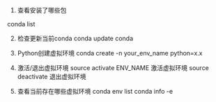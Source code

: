1. 查看安装了哪些包

conda list


2. 检查更新当前conda
conda update conda

3. Python创建虚拟环境
conda create -n your_env_name python=x.x

4. 激活/退出虚拟环境
source activate ENV_NAME 激活虚拟环境
source deactivate 退出虚拟环境

5. 查看当前存在哪些虚拟环境
conda env list 
conda info -e


